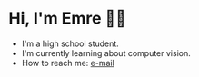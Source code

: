 # Hi, I'm Emre 👋🏼
- I'm a high school student.
- I'm currently learning about computer vision.
- How to reach me: [e-mail](mailto:emrecemdonmez@proton.me)
